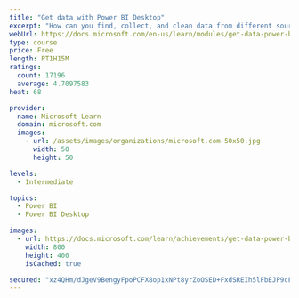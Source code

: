 ```yaml
---
title: "Get data with Power BI Desktop"
excerpt: "How can you find, collect, and clean data from different sources? Power BI is a tool for making sense of your data. You will learn tricks to make data-gathering easier."
webUrl: https://docs.microsoft.com/en-us/learn/modules/get-data-power-bi/
type: course
price: Free
length: PT1H15M
ratings:
  count: 17196
  average: 4.7097583
heat: 68

provider:
  name: Microsoft Learn
  domain: microsoft.com
  images:
    - url: /assets/images/organizations/microsoft.com-50x50.jpg
      width: 50
      height: 50

levels:
  - Intermediate

topics:
  - Power BI
  - Power BI Desktop

images:
  - url: https://docs.microsoft.com/learn/achievements/get-data-power-bi-desktop-social.png
    width: 800
    height: 400
    isCached: true

secured: "xz4QHm/dJgeV9BengyFpoPCFX8op1xNPt8yrZoOSED+FxdSREIh5lFbEJP9cF0IVX15VF/ml8LYyFcxGdyGkTqp/wempLQOIvEQstL+7GekmnV42CTwjNP07N4k+aTY2ZZZgx3uifOhfFrDmaUmOnj1ISLZbDD/tj4N0KOvVcxBSNeWQp1GqILT5Dpj4/1sQVuKIpoCD0iOkZnqP1yBE/TTM/y+6xKLjRN9tM21w38vBdjNqjZ9tzFNuV4n2th0+YHIfbh0dBiHlqIV7+l25kuyKsWNefxSsTWfia3BPzNXRnowDTTV+C2MdqaEuZmC72yCojy6gmTQNnXB4GWHp4RRRtdUChnEksvlNYDLUyIDpbGQ51NSfud+FE6za174gMs/C3ZpzMSh4wSzbdABBiJ4GVcqV/dOFxQqiqQPa0vIOPuMDrbVxnBp/LJjSPlJH;EYfc6r/dt+0+ktt9hcHmWA=="
---
```


